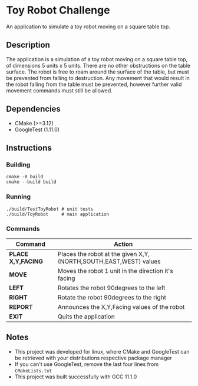 # Toy Robot Challenge

An application to simulate a toy robot moving on a square table top.

## Description

The application is a simulation of a toy robot moving on a square table top, of dimensions 5 units x 5 units. There are no other obstructions on the table surface. The robot is free to roam around the surface of the table, but must be prevented from falling to destruction. Any movement that would result in the robot falling from the table must be prevented, however further valid movement commands must still be allowed.

## Dependencies

* CMake (>=3.12)
* GoogleTest (1.11.0)

## Instructions

### Building

```shell
cmake -B build
cmake --build build
```

### Running

```shell
./build/TestToyRobot # unit tests
./build/ToyRobot     # main application
```

### Commands

| Command | Action |
| ------ | ------ |
| **PLACE X,Y,FACING** | Places the robot at the given X,Y,(NORTH,SOUTH,EAST,WEST) values |
| **MOVE** | Moves the robot 1 unit in the direction it's facing |
| **LEFT** | Rotates the robot 90degrees to the left |
| **RIGHT** | Rotate the robot 90degrees to the right |
| **REPORT** | Announces the X,Y,Facing values of the robot |
| **EXIT** | Quits the application |

## Notes

- This project was developed for linux, where CMake and GoogleTest can be retrieved with your distributions respective package manager
- If you can't use GoogleTest, remove the last four lines from `CMakeLists.txt`
- This project was built successfully with GCC 11.1.0
